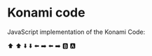 # Konami code

JavaScript implementation of the Konami Code:

:arrow_up: :arrow_up: :arrow_down: :arrow_down: :arrow_left: :arrow_right: :arrow_left: :arrow_right: :b: :a:
